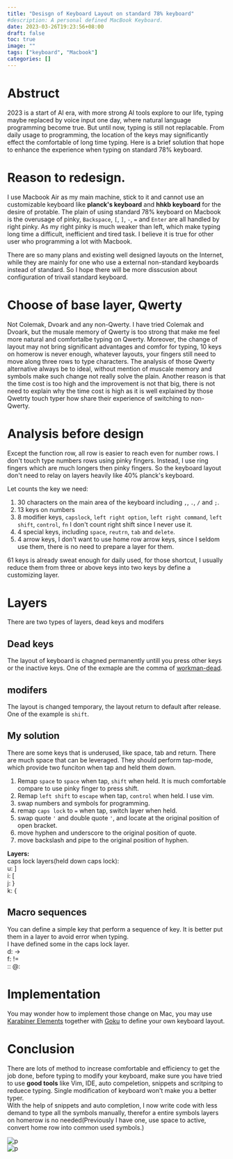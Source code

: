 ```yaml
---
title: "Desisgn of Keyboard Layout on standard 78% keyboard"
#description: A personal defined MacBook Keyboard.
date: 2023-03-26T19:23:56+08:00
draft: false
toc: true
image: ""
tags: ["keyboard", "Macbook"]
categories: []
---
```


# Abstruct
2023 is a start of AI era, with more strong AI tools explore to our life, typing 
maybe replaced by voice input one day, where natural language programming become 
true. But until now, typing is still not replacable. From daily usage to 
programming, the location of the keys may significantly effect the comfortable 
of long time typing. Here is a brief solution that hope to enhance the 
experience when typing on standard 78% keyboard.

# Reason to redesign.
I use Macbook Air as my main machine, stick to it and cannot use an customizable 
keyboard like **planck's keyboard** and **hhkb keyboard** for the desire of 
protable. The plain of using standard 78% keyboard on Macbook is the overusage 
of pinky, `Backspace`, `[`, `]`, `-`, `=` and `Enter` are all handled by right 
pinky. As my right pinky is much weaker than left, which make typing long time a 
difficult, inefficient and tired task. I believe it is true for other user who 
programming a lot with Macbook.

There are so many plans and existing well designed layouts on the Internet, 
while they are mainly for one who use a external non-standard keyboards instead 
of standard. So I hope there will be more disscusion about configuration of 
trivail standard keyboard.

# Choose of base layer, Qwerty
Not Colemak, Dvoark and any non-Qwerty. I have tried Colemak and Dvoark, but the 
musale memory of Qwerty is too strong that make me feel more natural and 
comfortalbe typing on Qwerty. Moreover, the change of layout may not bring 
significant advantages and comfor for typing, 10 keys on homerow is never 
enough, whatever layouts, your fingers still need to move along three rows to 
type characters. The analysis of those Qwerty alternative always be to ideal, 
without mention of muscale memory and symbols make such change not really solve 
the plain. Another reason is that the time cost is too high and the improvement 
is not that big, there is not need to explain why the time cost is high as it is 
well explained by those Qwetrty touch typer how share their experience of 
switching to non-Qwerty.

# Analysis before design
Except the function row, all row is easier to reach even for number rows. I 
don't touch type numbers rows using pinky fingers. Instead, I use ring fingers 
which are much longers then pinky fingers. So the keyboard layout don't need to 
relay on layers heavily like 40% planck's keyboard.

Let counts the key we need:
1. 30 characters on the main area of the keyboard including `,`, `.`, `/` and 
   `;`.
2. 13 keys on numbers
3. 8 modifier keys, `capslock`, `left right option`, `left right command`, `left 
   shift`, `control`, `fn` I don't count right shift since I never use it.
4. 4 special keys, including `space`, `reutrn`, `tab` and `delete`.
5. 4 arrow keys, I don't want to use home row arrow keys, since I seldom use 
   them, there is no need to prepare a layer for them.

61 keys is already sweat enough for daily used, for those shortcut, I usually 
reduce them from three or above keys into two keys by define a customizing 
layer.

# Layers
There are two types of layers, dead keys and modifers

## Dead keys
The layout of keyboard is chagned permanently untill you press other keys or the 
inactive keys. One of the exmaple are the comma of 
[workman-dead](https://github.com/workman-layout/Workman/tree/master/mac).

## modifers
The layout is changed temporary, the layout return to default after release. One 
of the example is `shift`.

## My solution
There are some keys that is underused, like space, tab and return. There are 
much space that can be leveraged. They should perform tap-mode, which provide 
two funciton when tap and held them down.
1. Remap `space` to `space` when tap, `shift` when held.
    It is much comfortable compare to use pinky finger to press shift.
2. Remap `left shift` to `escape` when tap, `control` when held. I use vim.
3. swap numbers and symbols for programming.
4. remap `caps lock` to `=` when tap, switch layer when held.
5. swap quote `'` and double quote `'`, and locate at the original position of 
   open bracket.
6. move hyphen and underscore to the original position of quote.
7. move backslash and pipe to the original position of hyphen.

**Layers:**<br>
caps lock layers(held down caps lock):<br>
u: ]<br>
i: [<br>
j: }<br>
k: {<br>

## Macro sequences
You can define a simple key that perform a sequence of key. It is better put 
them in a layer to avoid error when typing.<br>
I have defined some in the caps lock layer.<br>
d: -><br>
f: !=<br>
:: @:<br>

# Implementation
You may wonder how to implement those change on Mac, you may use [Karabiner 
Elements](https://karabiner-elements.pqrs.org/) together with 
[Goku](https://github.com/yqrashawn/GokuRakuJoudo) to define your own keyboard 
layout.

# Conclusion
There are lots of method to increase comfortable and efficiency to get the job 
done, before typing to modify your keyboard, make sure you have tried to use 
**good tools** like Vim, IDE, auto compeletion, snippets and scritping to 
reduece typing. Single modification of keyboard won't make you a better typer.  
With the help of snippets and auto completion, I now write code with less demand 
to type all the symbols manually, therefor a entire symbols layers on homerow is 
no needed(Previously I have one, use space to active, convert home row into 
common used symbols.)


![p](1.png 'p')<br>
![p](/img/1.png 'p')
